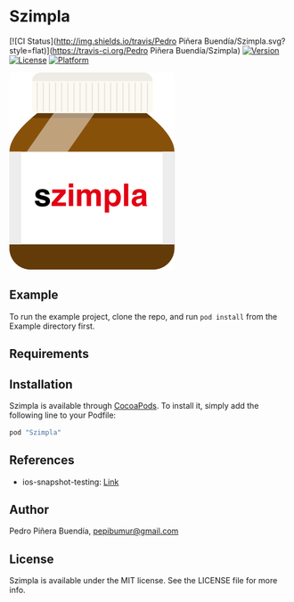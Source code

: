 # Szimpla

[![CI Status](http://img.shields.io/travis/Pedro Piñera Buendía/Szimpla.svg?style=flat)](https://travis-ci.org/Pedro Piñera Buendía/Szimpla)
[![Version](https://img.shields.io/cocoapods/v/Szimpla.svg?style=flat)](http://cocoapods.org/pods/Szimpla)
[![License](https://img.shields.io/cocoapods/l/Szimpla.svg?style=flat)](http://cocoapods.org/pods/Szimpla)
[![Platform](https://img.shields.io/cocoapods/p/Szimpla.svg?style=flat)](http://cocoapods.org/pods/Szimpla)

![logo](https://github.com/pepibumur/Szimpla/blob/master/Assets/Logo.png?raw=true)

## Example

To run the example project, clone the repo, and run `pod install` from the Example directory first.

## Requirements

## Installation

Szimpla is available through [CocoaPods](http://cocoapods.org). To install
it, simply add the following line to your Podfile:

```ruby
pod "Szimpla"
```

## References
- ios-snapshot-testing: [Link](https://github.com/facebook/ios-snapshot-test-case)

## Author

Pedro Piñera Buendía, pepibumur@gmail.com

## License

Szimpla is available under the MIT license. See the LICENSE file for more info.
